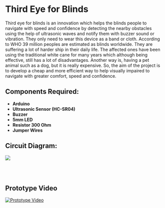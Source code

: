 <h1>Third Eye for Blinds</h1>
Third eye for blinds is an innovation which helps the blinds people to navigate with speed and confidence by detecting the nearby obstacles using the help of ultrasonic waves and notify them with buzzer sound or vibration. They only need to wear this device as a band or cloth.
According to WHO 39 million peoples are estimated as blinds worldwide. They are suffering a lot of harder ship in their daily life. The affected ones have been using the traditional white cane for many years which although being effective, still has a lot of disadvantages. Another way is, having a pet animal such as a dog, but it is really expensive. So, the aim of the project is to develop a cheap and more efficient way to help visually impaired to navigate with greater comfort, speed and confidence.

<h2>Components Required:</h2>
<b><ul>
<li>Arduino</li> 
<li> Ultrasonic Sensor (HC-SR04) </li> 
<li> Buzzer</li> 
<li> 5mm LED </li> 
<li>Resistor 300 Ohm </li> 
<li>Jumper Wires</li> 
  </ul></b>
  
  <h2>Circuit Diagram:</h2>
  <img src="https://serving.photos.photobox.com/30784176454599e56a87fc7f02315399ee4b996b1d6b79d46eebad6a4a8daa95ae4ab5f2.jpg"></img>

<p>
 <br><br>
  <h2>Prototype Video</h2>
<a href="https://youtu.be/SmpxuqhHfB8" target="_blank"><img src="https://i.ibb.co/BnM3stw/Screenshot-110.png" alt="Prototype Video" border="0"></a>
</p>


